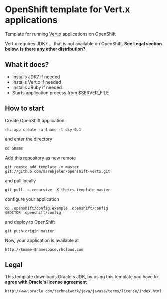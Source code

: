 # OpenShift template for Vert.x applications

Template for running [Vert.x](https://github.com/purplefox/vert.x) applications on OpenShift

Vert.x requires JDK7 ... that is not available on OpenShift. **See Legal section below. Is there any other distribution?**

## What it does?

* Installs JDK7 if needed
* Installs Vert.x if needed
* Installs JRuby if needed
* Starts application process from $SERVER_FILE

## How to start

Create OpenShift application

	rhc app create -a $name -t diy-0.1

and enter the directory

	cd $name

Add this repository as new remote

	git remote add template -m master git://github.com/marekjelen/openshift-vertx.git

and pull locally

	git pull -s recursive -X theirs template master

configure your application

	cp .openshift/config.example .openshift/config
	$EDITOR .openshift/config

and deploy to OpenShift

	git push origin master

Now, your application is available at

	http://$name-$namespace.rhcloud.com

## Legal

This template downloads Oracle's JDK, by using this template you have to **agree with Oracle's license agreement**

	http://www.oracle.com/technetwork/java/javase/terms/license/index.html

